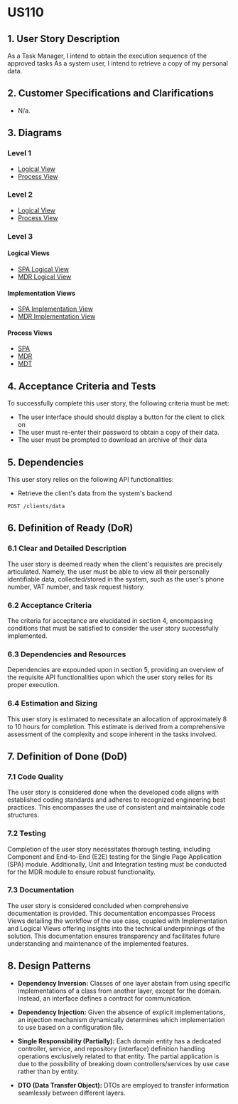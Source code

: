 # US110

## 1. User Story Description

As a Task Manager, I intend to obtain the execution sequence of the approved tasks
As a system user, I intend to retrieve a copy of my personal data.

## 2. Customer Specifications and Clarifications

- N/a.

## 3. Diagrams

### Level 1

-   [Logical View](../general-purpose/level1/logical-view.svg)
-   [Process View](./level1/process-view.svg)

### Level 2

-   [Logical View](../general-purpose/level2/logical-view.svg)
-   [Process View ](./level2/process-view.svg)

### Level 3

#### Logical Views

-   [SPA Logical View](../general-purpose/level3/ui-logical-view.svg)
-   [MDR Logical View](../general-purpose/level3/mdr-logical-view.svg)

#### Implementation Views

-   [SPA Implementation View](../general-purpose/level3/ui-implementation-view.svg)
-   [MDR Implementation View](../general-purpose/level3/mdr-implementation-view.svg)

#### Process Views

- [SPA](./level3/spa-process-view.svg)
- [MDR](./level3/mdr-process-view.svg)
- [MDT](./level3/mdt-process-view.svg)


## 4. Acceptance Criteria and Tests

To successfully complete this user story, the following criteria must be met:

- The user interface should should display a button for the client to click on
- The user must re-enter their password to obtain a copy of their data.
- The user must be prompted to download an archive of their data

## 5. Dependencies

This user story relies on the following API functionalities:

- Retrieve the client's data from the system's backend

```
POST /clients/data
```


## 6. Definition of Ready (DoR)

### 6.1 Clear and Detailed Description

The user story is deemed ready when the client's requisites are precisely articulated.
Namely, the user must be able to view all their personally identifiable data, collected/stored in the system,
    such as the user's phone number, VAT number, and task request history.

### 6.2 Acceptance Criteria

The criteria for acceptance are elucidated in section 4, encompassing conditions that must be
satisfied to consider the user story successfully implemented.

### 6.3 Dependencies and Resources

Dependencies are expounded upon in section 5, providing an overview of the requisite API functionalities
upon which the user story relies for its proper execution.

### 6.4 Estimation and Sizing

This user story is estimated to necessitate an allocation of approximately 8 to 10 hours for completion.
This estimate is derived from a comprehensive assessment of the complexity and scope inherent in the
tasks involved.

## 7. Definition of Done (DoD)

### 7.1 Code Quality

The user story is considered done when the developed code aligns with established coding standards
and adheres to recognized engineering best practices. This encompasses the use of consistent and
maintainable code structures.

### 7.2 Testing

Completion of the user story necessitates thorough testing, including Component and End-to-End (E2E)
testing for the Single Page Application (SPA) module. Additionally, Unit and Integration testing must be
conducted for the MDR module to ensure robust functionality.

### 7.3 Documentation

The user story is considered concluded when comprehensive documentation is provided. This
documentation encompasses Process Views detailing the workflow of the use case, coupled with
Implementation and Logical Views offering insights into the technical underpinnings of the solution.
This documentation ensures transparency and facilitates future understanding and maintenance of
the implemented features.

## 8. Design Patterns

-   **Dependency Inversion:** Classes of one layer abstain from using specific implementations of a class from another layer, except for the domain. Instead, an interface defines a contract for communication.

-   **Dependency Injection:** Given the absence of explicit implementations, an injection mechanism dynamically determines which implementation to use based on a configuration file.

-   **Single Responsibility (Partially):** Each domain entity has a dedicated controller, service, and repository (interface) definition handling operations exclusively related to that entity. The partial application is due to the possibility of breaking down controllers/services by use case rather than by entity.

-   **DTO (Data Transfer Object):** DTOs are employed to transfer information seamlessly between different layers.
